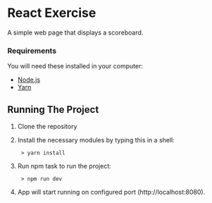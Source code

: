# React Exercise

A simple web page that displays a scoreboard.

### Requirements

You will need these installed in your computer:

* [Node.js](https://nodejs.org/en/download/)
* [Yarn](https://yarnpkg.com/en/docs/install)

## Running The Project

1. Clone the repository

2. Install the necessary modules by typing this in a shell:

        > yarn install

3. Run npm task to run the project:

        > npm run dev

4. App will start running on configured port (http://localhost:8080).

